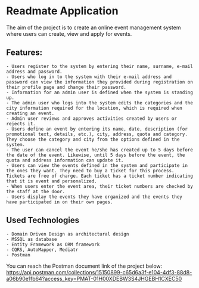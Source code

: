 # Readmate Application

The aim of the project is to create an online event management system where users can create, view and apply for events. 

## Features:

    - Users register to the system by entering their name, surname, e-mail address and password.
    - Users who log in to the system with their e-mail address and password can view the information they provided during registration on their profile page and change their password.
    - Information for an admin user is defined when the system is standing up.
    - The admin user who logs into the system edits the categories and the city information required for the location, which is required when creating an event.
    - Admin user reviews and approves activities created by users or rejects it.
    - Users define an event by entering its name, date, description (for promotional text, details, etc.), city, address, quota and category. They choose the category and city from the options defined in the system.
    - The user can cancel the event he/she has created up to 5 days before the date of the event. Likewise, until 5 days before the event, the quota and address information can update it.
    - Users can view the events defined in the system and participate in the ones they want. They need to buy a ticket for this process. Tickets are free of charge. Each ticket has a ticket number indicating that it is event and personalized.
    - When users enter the event area, their ticket numbers are checked by the staff at the door.
    - Users display the events they have organized and the events they have participated in on their own pages.
    
## Used Technologies
  
    - Domain Driven Design as architectural design
    - MSSQL as database
    - Entity Framework as ORM framework
    - CQRS, AutoMapper, Mediatr
    - Postman
    
You can reach the Postman document link of the project below:
https://api.postman.com/collections/15150899-c65d6a3f-e104-4df3-88d8-a06b90e1fb64?access_key=PMAT-01H00XDEBW3S4JHGEBH1CXEC50
